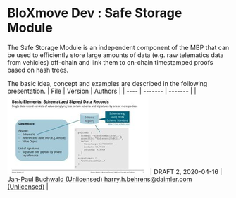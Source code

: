 # BloXmove Dev : Safe Storage Module
The Safe Storage Module is an independent component of the MBP that can be used to efficiently store large amounts of data (e.g. raw telematics data from vehicles) off-chain and link them to on-chain timestamped proofs based on hash trees.

The basic idea, concept and examples are described in the following presentation.
| File | Version | Authors |
| ---- | ------- | ------- |
| ![This is an image](attachments/1812070000.jpg) | DRAFT 2, 2020-04-16 | [Jan-Paul Buchwald (Unlicensed) harry.h.behrens@daimler.com (Unlicensed)](https://bloxmove.atlassian.net/wiki/people/5a50d761e067544f89dbeeb1?ref=confluence) |

